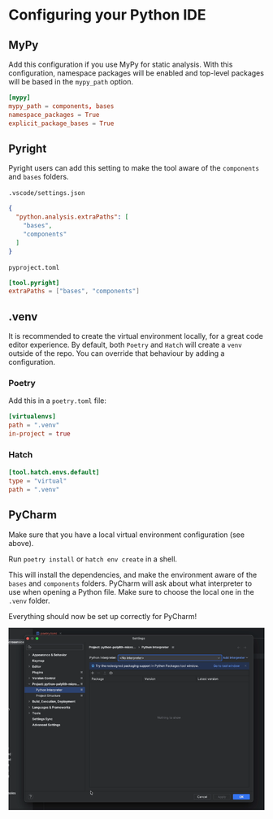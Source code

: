 # Configuring your Python IDE

## MyPy

Add this configuration if you use MyPy for static analysis. With this configuration,
namespace packages will be enabled and top-level packages will be based in the `mypy_path` option.


```toml
[mypy]
mypy_path = components, bases
namespace_packages = True
explicit_package_bases = True
```

## Pyright

Pyright users can add this setting to make the tool aware of the `components` and `bases` folders.

`.vscode/settings.json`

```json
{
  "python.analysis.extraPaths": [
    "bases",
    "components"
  ]
}
```

`pyproject.toml`

```toml
[tool.pyright]
extraPaths = ["bases", "components"]
```


## .venv
It is recommended to create the virtual environment locally, for a great code editor experience.
By default, both `Poetry` and `Hatch` will create a `venv` outside of the repo.
You can override that behaviour by adding a configuration.

### Poetry
Add this in a `poetry.toml` file:

``` toml
[virtualenvs]
path = ".venv"
in-project = true
```

### Hatch
``` toml
[tool.hatch.envs.default]
type = "virtual"
path = ".venv"
```


## PyCharm
Make sure that you have a local virtual environment configuration (see above).

Run `poetry install` or `hatch env create` in a shell.

This will install the dependencies, and make the environment aware of the `bases` and `components` folders.
PyCharm will ask about what interpreter to use when opening a Python file. Make sure to choose the local one in the `.venv` folder.

Everything should now be set up correctly for PyCharm!

![PyCharm Virtual Environment setup](img/pycharm-venv-setup.gif)

